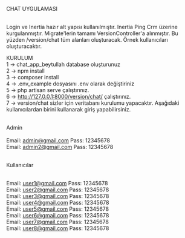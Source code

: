 CHAT UYGULAMASI<br><br>

Login ve Inertia hazır alt yapısı kullanılmıştır. Inertia Ping Crm üzerine kurgulanmıştır. Migrate'lerin tamamı VersionController'a alınmıştır. Bu yüzden /version/chat tüm alanları oluşturacak. Örnek kullanıcıları oluşturacaktır. <br>

KURULUM<br>
1 -> chat_app_beytullah database oluşturunuz<br>
2 -> npm install<br>
3 -> composer install<br>
4 -> .env_example dosyasını .env olarak değiştiriniz<br>
5 -> php artisan serve çalıştırınız.<br>
6 -> http://127.0.0.1:8000/version/chat/ çalıştırınız.<br>
7 -> version/chat sizler için veritabanı kurulumu yapacaktır. Aşağıdaki kullanıcılardan birini kullanarak giriş yapabilirsiniz.<br><br>

Admin<br><br>
Email: admin@gmail.com Pass: 12345678<br>
Email: admin2@gmail.com Pass: 12345678<br>
<br>

Kullanıcılar<br> <br>

Email: user1@gmail.com  Pass: 12345678<br>
Email: user2@gmail.com  Pass: 12345678<br>
Email: user3@gmail.com  Pass: 12345678<br>
Email: user4@gmail.com  Pass: 12345678<br>
Email: user5@gmail.com  Pass: 12345678<br>
Email: user6@gmail.com  Pass: 12345678<br>
Email: user7@gmail.com  Pass: 12345678<br>
Email: user8@gmail.com  Pass: 12345678<br>